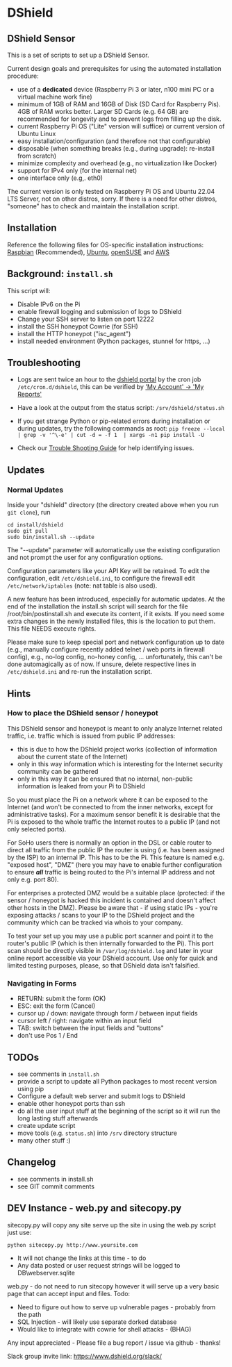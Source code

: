 # DShield

## DShield Sensor

This is a set of scripts to set up a DShield Sensor.

Current design goals and prerequisites for using the automated installation procedure:
- use of a __dedicated__ device (Raspberry Pi 3 or later, n100 mini PC or a virtual machine work fine)
- minimum of 1GB of RAM and 16GB of Disk (SD Card for Raspberry Pis). 4GB of RAM works better. Larger SD Cards (e.g. 64 GB) are recommended for longevity and to prevent logs from filling up the disk.
- current Raspberry Pi OS ("Lite" version will suffice) or current version of Ubuntu Linux
- easy installation/configuration (and therefore not that configurable)
- disposable (when something breaks (e.g., during upgrade): re-install from scratch)
- minimize complexity and overhead (e.g., no virtualization like Docker)
- support for IPv4 only (for the internal net)
- one interface only (e.g,. eth0)

The current version is only tested on Raspberry Pi OS and Ubuntu 22.04 LTS Server, not on other distros, sorry.
If there is a need for other distros, "someone" has to check and maintain the installation script.

## Installation

Reference the following files for OS-specific installation instructions:
[Raspbian](docs/install-instructions/Raspbian.md) (Recommended),
[Ubuntu](docs/install-instructions/Ubuntu.md),
[openSUSE](docs/install-instructions/openSUSE.md) and
[AWS](docs/install-instructions/AWS.md)

## Background: `install.sh`

This script will:

- Disable IPv6 on the Pi
- enable firewall logging and submission of logs to DShield
- Change your SSH server to listen on port 12222
- install the SSH honeypot Cowrie (for SSH)
- install the HTTP honeypot ("isc_agent")
- install needed environment (Python packages, stunnel for https, ...)

## Troubleshooting

- Logs are sent twice an hour to the [dshield portal](https://www.dshield.org) by the cron job `/etc/cron.d/dshield`, this can be verified by ['My Account' -> 'My Reports'](https://www.dshield.org/myreports.html)
- Have a look at the output from the status script: `/srv/dshield/status.sh`
- If you get strange Python or pip-related errors during installation or during updates, try the following commands as root:
`pip freeze --local | grep -v '^\-e' | cut -d = -f 1  | xargs -n1 pip install -U`

- Check our [Trouble Shooting Guide](https://github.com/DShield-ISC/dshield/blob/main/docs/general-guides/Troubleshooting.md) for help identifying issues.

## Updates

### Normal Updates

Inside your "dshield" directory (the directory created above when you run `git clone`), run
```
cd install/dshield
sudo git pull
sudo bin/install.sh --update
```
The "--update" parameter will automatically use the existing configuration and not prompt the user for any configuration options.

Configuration parameters like your API Key will be retained. To edit the configuration, edit `/etc/dshield.ini`, to configure the firewall edit `/etc/network/iptables` (note: nat table is also used).

A new feature has been introduced, especially for automatic updates. At the end of the installation the install.sh script will search for the file /root/bin/postinstall.sh and execute its content, if it exists. If you need some extra changes in the newly installed files, this is the location to put them. This file NEEDS execute rights.

Please make sure to keep special port and network configuration up to date (e.g., manually configure recently added telnet / web ports in firewall config), e.g., no-log config, no-honey config, ... unfortunately, this can't be done automagically as of now. If unsure, delete respective lines in `/etc/dshield.ini` and re-run the installation script.


## Hints

### How to place the DShield sensor / honeypot

This DShield sensor and honeypot is meant to only analyze Internet related traffic, i.e. traffic which is issued from public IP addresses:
- this is due to how the DShield project works (collection of information about the current state of the Internet)
- only in this way information which is interesting for the Internet security community can be gathered
- only in this way it can be ensured that no internal, non-public information is leaked from your Pi to DShield

So you must place the Pi on a network where it can be exposed to the Internet (and won't be connected to from the inner networks, except for administrative tasks). For a maximum sensor benefit it is desirable that the Pi is exposed to the whole traffic the Internet routes to a public IP (and not only selected ports).

For SoHo users there is normally an option in the DSL or cable router to direct all traffic from the public IP the router is using (i.e. has been assigned by the ISP) to an internal IP. This has to be the Pi. This feature is named e.g. "exposed host", "DMZ" (here you may have to enable further configuration to ensure ___all___ traffic is being routed to the Pi's internal IP address and not only e.g. port 80).

For enterprises a protected DMZ would be a suitable place (protected: if the sensor / honeypot is hacked this incident is contained and doesn't affect other hosts in the DMZ). Please be aware that - if using static IPs - you're exposing attacks / scans to your IP to the DShield project and the community which can be tracked via whois to your company.

To test your set up you may use a public port scanner and point it to the router's public IP (which is then internally forwarded to the Pi). This port scan should be directly visible in `/var/log/dshield.log` and later in your online report accessible via your DShield account. Use only for quick and limited testing purposes, please, so that DShield data isn't falsified.

### Navigating in Forms
- RETURN: submit the form (OK)
- ESC: exit the form (Cancel)
- cursor up / down: navigate through form / between input fields
- cursor left / right: navigate within an input field
- TAB: switch between the input fields and "buttons"
- don't use Pos 1 / End

## TODOs

- see comments in `install.sh`
- provide a script to update all Python packages to most recent version using pip
- Configure a default web server and submit logs to DShield
- enable other honeypot ports than ssh
- do all the user input stuff at the beginning of the script so it will run the long lasting stuff afterwards
- create update script
- move tools (e.g. `status.sh`) into `/srv` directory structure
- many other stuff :)

## Changelog

- see comments in install.sh
- see GIT commit comments


## DEV Instance - web.py and sitecopy.py

sitecopy.py will copy any site serve up the site in using the web.py script just use:

```
python sitecopy.py http://www.yoursite.com
```

- It will not change the links at this time - to do
- Any data posted or user request strings will be logged to DB\webserver.sqlite

web.py - do not need to run sitecopy however it will serve up a very basic page that can accept input and files. 
Todo:
- Need to figure out how to serve up vulnerable pages - probably from the path
- SQL Injection - will likely use separate dorked database
- Would like to integrate with cowrie for shell attacks - (BHAG)

Any input appreciated - Please file a bug report / issue via github - thanks!

Slack group invite link: https://www.dshield.org/slack/

